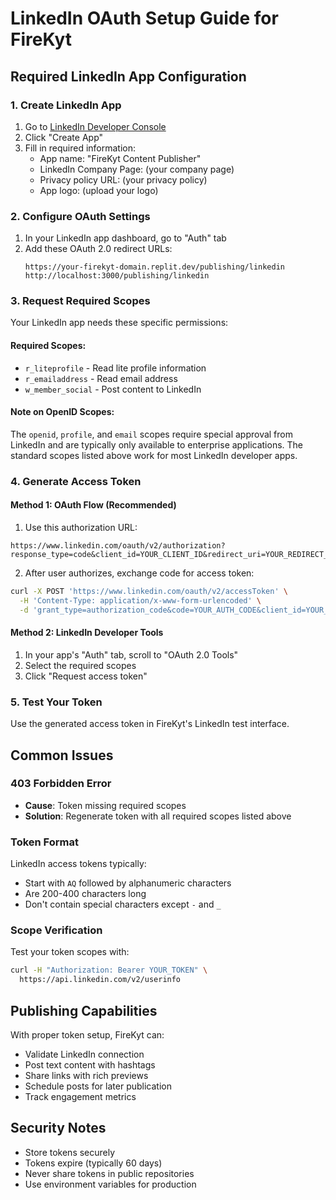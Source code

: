 # LinkedIn OAuth Setup Guide for FireKyt

## Required LinkedIn App Configuration

### 1. Create LinkedIn App
1. Go to [LinkedIn Developer Console](https://developer.linkedin.com/)
2. Click "Create App"
3. Fill in required information:
   - App name: "FireKyt Content Publisher"
   - LinkedIn Company Page: (your company page)
   - Privacy policy URL: (your privacy policy)
   - App logo: (upload your logo)

### 2. Configure OAuth Settings
1. In your LinkedIn app dashboard, go to "Auth" tab
2. Add these OAuth 2.0 redirect URLs:
   ```
   https://your-firekyt-domain.replit.dev/publishing/linkedin
   http://localhost:3000/publishing/linkedin
   ```

### 3. Request Required Scopes
Your LinkedIn app needs these specific permissions:

#### Required Scopes:
- `r_liteprofile` - Read lite profile information
- `r_emailaddress` - Read email address  
- `w_member_social` - Post content to LinkedIn

#### Note on OpenID Scopes:
The `openid`, `profile`, and `email` scopes require special approval from LinkedIn and are typically only available to enterprise applications. The standard scopes listed above work for most LinkedIn developer apps.

### 4. Generate Access Token

#### Method 1: OAuth Flow (Recommended)
1. Use this authorization URL:
```
https://www.linkedin.com/oauth/v2/authorization?response_type=code&client_id=YOUR_CLIENT_ID&redirect_uri=YOUR_REDIRECT_URI&scope=r_liteprofile%20r_emailaddress%20w_member_social
```

2. After user authorizes, exchange code for access token:
```bash
curl -X POST 'https://www.linkedin.com/oauth/v2/accessToken' \
  -H 'Content-Type: application/x-www-form-urlencoded' \
  -d 'grant_type=authorization_code&code=YOUR_AUTH_CODE&client_id=YOUR_CLIENT_ID&client_secret=YOUR_CLIENT_SECRET&redirect_uri=YOUR_REDIRECT_URI'
```

#### Method 2: LinkedIn Developer Tools
1. In your app's "Auth" tab, scroll to "OAuth 2.0 Tools"
2. Select the required scopes
3. Click "Request access token"

### 5. Test Your Token
Use the generated access token in FireKyt's LinkedIn test interface.

## Common Issues

### 403 Forbidden Error
- **Cause**: Token missing required scopes
- **Solution**: Regenerate token with all required scopes listed above

### Token Format
LinkedIn access tokens typically:
- Start with `AQ` followed by alphanumeric characters
- Are 200-400 characters long
- Don't contain special characters except `-` and `_`

### Scope Verification
Test your token scopes with:
```bash
curl -H "Authorization: Bearer YOUR_TOKEN" \
  https://api.linkedin.com/v2/userinfo
```

## Publishing Capabilities

With proper token setup, FireKyt can:
- Validate LinkedIn connection
- Post text content with hashtags
- Share links with rich previews
- Schedule posts for later publication
- Track engagement metrics

## Security Notes
- Store tokens securely
- Tokens expire (typically 60 days)
- Never share tokens in public repositories
- Use environment variables for production